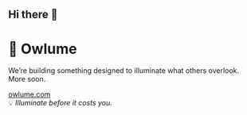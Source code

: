 ## Hi there 👋

# 🦉 Owlume

We’re building something designed to illuminate what others overlook.  
More soon.

[owlume.com](https://owlume.com)  
💡 *Illuminate before it costs you.*

